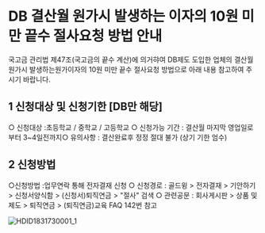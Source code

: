 # DB 결산월 원가시 발생하는 이자의 10원 미만 끝수 절사요청 방법 안내
국고금 관리법 제47조(국고금의 끝수 계산)에 의거햐여 DB제도 도입한 업체의 결산월 원가시 발생하는원가이자의 10원 미만 끝수 절사요청 방법으로 아래 내용 참고하여 주시기 바랍니다.
## 1 신청대상 및 신청기한 [DB만 해당]
○ 신청대상 :초등학교 / 중학교 / 고등학교
○ 신청가능 기간 : 결산월 마지막 영업일로부터 3~4일전까지○ 유의사항 : 결산완료후 정정 절대 불가 (상기 기한 엄수)
## 2 신청방법
○신청방법 :업무연락 통해 전자결재 신청
○ 신청경로 : 골드윙 > 전자결재 > 기안하기 > 신청서양식함 > (신청서)퇴직연금 > "절사" 검색
○ 관련공문 : 회사게시판 > 상품 및 제도 > 퇴직연금 > (퇴직연금)교육 FAQ 142번 참고

![HDID1831730001_1](HDID1831730001_1.jpg)

